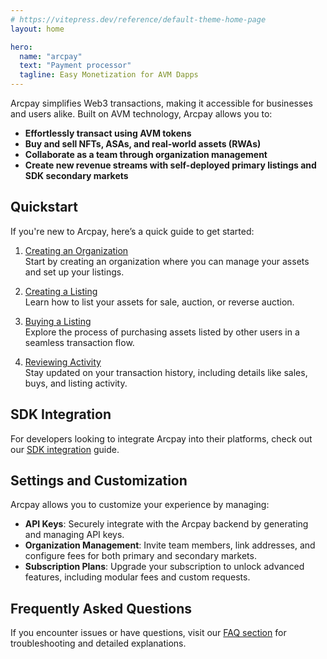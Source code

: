 ```yaml
---
# https://vitepress.dev/reference/default-theme-home-page
layout: home

hero:
  name: "arcpay"
  text: "Payment processor"
  tagline: Easy Monetization for AVM Dapps
---
```

Arcpay simplifies Web3 transactions, making it accessible for businesses and users alike. Built on AVM technology, Arcpay allows you to:

- **Effortlessly transact using AVM tokens**
- **Buy and sell NFTs, ASAs, and real-world assets (RWAs)**
- **Collaborate as a team through organization management**
- **Create new revenue streams with self-deployed primary listings and SDK secondary markets**

## Quickstart

If you're new to Arcpay, here’s a quick guide to get started:

1. [Creating an Organization](guide/organization.md)  
   Start by creating an organization where you can manage your assets and set up your listings.
   
2. [Creating a Listing](guide/listing.md)  
   Learn how to list your assets for sale, auction, or reverse auction.

3. [Buying a Listing](guide/buy.md)  
   Explore the process of purchasing assets listed by other users in a seamless transaction flow.

4. [Reviewing Activity](guide/activity.md)  
   Stay updated on your transaction history, including details like sales, buys, and listing activity.

## SDK Integration

For developers looking to integrate Arcpay into their platforms, check out our [SDK integration](./integrations.md) guide.

## Settings and Customization

Arcpay allows you to customize your experience by managing:

- **API Keys**: Securely integrate with the Arcpay backend by generating and managing API keys.
- **Organization Management**: Invite team members, link addresses, and configure fees for both primary and secondary markets.
- **Subscription Plans**: Upgrade your subscription to unlock advanced features, including modular fees and custom requests.

## Frequently Asked Questions

If you encounter issues or have questions, visit our [FAQ section](./faq.md) for troubleshooting and detailed explanations.

